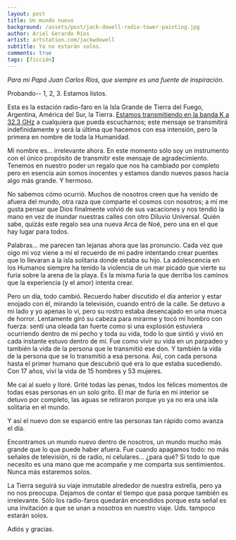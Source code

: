 ```yaml
---
layout: post
title: Un mundo nuevo
background: /assets/post/jack-dowell-radio-tower-painting.jpg
author: Ariel Gerardo Ríos
artist: artstation.com/jackwdowell
subtitle: Ya no estarán solos.
comments: true
tags: [ficción]
---
```


*Para mi Papá Juan Carlos Ríos, que siempre es una fuente de inspiración.*

Probando-- 1, 2, 3. Estamos listos.

Esta es la estación radio-faro en la Isla Grande de Tierra del Fuego,
Argentina, América del Sur, la Tierra. [Estamos transmitiendo en la banda K a
32.3 GHz][1] a cualquiera que pueda escucharnos; este mensaje se transmitirá
indefinidamente y será la última que hacemos con esa intensión, pero la primera
en nombre de toda la Humanidad.

Mi nombre es... irrelevante ahora. En este momento sólo soy un instrumento con
el único propósito de transmitir este mensaje de agradecimiento. Tenemos en
nuestro poder un regalo que nos ha cambiado por completo pero en esencia aún
somos inocentes y estamos dando nuevos pasos hacia algo más grande. Y hermoso.

No sabemos cómo ocurrió. Muchos de nosotros creen que ha venido de afuera del
mundo, otra raza que comparte el cosmos con nosotros; a mí me gusta pensar que
Dios finalmente volvió de sus vacaciones y nos tendió la mano en vez de inundar
nuestras calles con otro Diluvio Universal. Quién sabe, quizás este regalo sea
una nueva Arca de Noé, pero una en el que hay lugar para todos.

Palabras... me parecen tan lejanas ahora que las pronuncio. Cada vez que oigo
mi voz viene a mí el recuerdo de mi padre intentando crear puentes que lo
llevaran a la isla solitaria donde estaba su hijo. La adolescencia en los
Humanos siempre ha tenido la violencia de un mar picado que vierte su furia
sobre la arena de la playa. Es la misma furia la que derriba los caminos que la
experiencia (y el amor) intenta crear. 

Pero un día, todo cambió. Recuerdo haber discutido el día anterior y estar
enojado con él, mirando la televisión, cuando entró de la calle. Se detuvo a mi
lado y yo apenas lo vi, pero su rostro estaba desencajado en una mueca de
horror. Lentamente giró su cabeza para mirarme y tocó mi hombro con fuerza:
sentí una oleada tan fuerte como si una explosión estuviera ocurriendo dentro
de mi pecho y toda su vida, todo lo que sintió y vivió en cada instante estuvo
dentro de mí. Fue como vivir su vida en un parpadeo y también la vida de la
persona que le transmitió ese don. Y también la vida de la persona que se lo
transmitió a esa persona. Así, con cada persona hasta el primer humano que
descubrió qué era lo que estaba sucediendo. Con 17 años, viví la vida de 15
hombres y 53 mujeres.

Me caí al suelo y lloré. Grité todas las penas, todos los felices momentos de
todas esas personas en un solo grito. El mar de furia en mi interior se detuvo
por completo, las aguas se retiraron porque yo ya no era una isla solitaria en
el mundo.

Y así el nuevo don se esparció entre las personas tan rápido como avanza el
día.

Encontramos un mundo nuevo dentro de nosotros, un mundo mucho más grande que lo
que puede haber afuera. Fue cuando apagamos todo: no más señales de televisión,
ni de radio, ni celulares... ¿para qué? Si todo lo que necesito es una mano que
me acompañe y me comparta sus sentimientos. Nunca más estaremos solos. 

La Tierra seguirá su viaje inmutable alrededor de nuestra estrella, pero ya no
nos preocupa. Dejamos de contar el tiempo que pasa porque también es
irrelevante. Sólo los radio-faros quedarán encendidos porque esta señal es una
invitación a que se unan a nosotros en nuestro viaje. Uds. tampoco estarán
solos.

Adiós y gracias.

[1]: https://www.spaceacademy.net.au/spacelink/radiospace.htm
